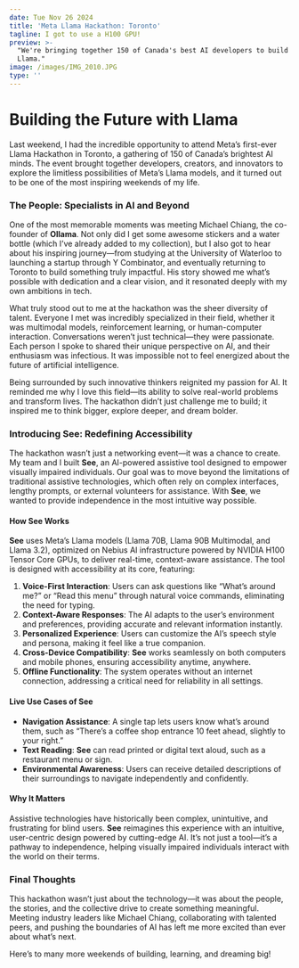 ```yaml
---
date: Tue Nov 26 2024
title: 'Meta Llama Hackathon: Toronto'
tagline: I got to use a H100 GPU!
preview: >-
  "We're bringing together 150 of Canada's best AI developers to build using
  Llama."
image: /images/IMG_2010.JPG
type: ''
---
```

# Building the Future with Llama

Last weekend, I had the incredible opportunity to attend Meta’s first-ever Llama Hackathon in Toronto, a gathering of 150 of Canada’s brightest AI minds. The event brought together developers, creators, and innovators to explore the limitless possibilities of Meta’s Llama models, and it turned out to be one of the most inspiring weekends of my life.  

### The People: Specialists in AI and Beyond  
One of the most memorable moments was meeting Michael Chiang, the co-founder of **Ollama**. Not only did I get some awesome stickers and a water bottle (which I’ve already added to my collection), but I also got to hear about his inspiring journey—from studying at the University of Waterloo to launching a startup through Y Combinator, and eventually returning to Toronto to build something truly impactful. His story showed me what’s possible with dedication and a clear vision, and it resonated deeply with my own ambitions in tech.  

What truly stood out to me at the hackathon was the sheer diversity of talent. Everyone I met was incredibly specialized in their field, whether it was multimodal models, reinforcement learning, or human-computer interaction. Conversations weren’t just technical—they were passionate. Each person I spoke to shared their unique perspective on AI, and their enthusiasm was infectious. It was impossible not to feel energized about the future of artificial intelligence.  

Being surrounded by such innovative thinkers reignited my passion for AI. It reminded me why I love this field—its ability to solve real-world problems and transform lives. The hackathon didn’t just challenge me to build; it inspired me to think bigger, explore deeper, and dream bolder.  

### Introducing **See**: Redefining Accessibility  
The hackathon wasn’t just a networking event—it was a chance to create. My team and I built **See**, an AI-powered assistive tool designed to empower visually impaired individuals. Our goal was to move beyond the limitations of traditional assistive technologies, which often rely on complex interfaces, lengthy prompts, or external volunteers for assistance. With **See**, we wanted to provide independence in the most intuitive way possible.  

#### How **See** Works  
**See** uses Meta’s Llama models (Llama 70B, Llama 90B Multimodal, and Llama 3.2), optimized on Nebius AI infrastructure powered by NVIDIA H100 Tensor Core GPUs, to deliver real-time, context-aware assistance. The tool is designed with accessibility at its core, featuring:  

1. **Voice-First Interaction**: Users can ask questions like “What’s around me?” or “Read this menu” through natural voice commands, eliminating the need for typing.  
2. **Context-Aware Responses**: The AI adapts to the user’s environment and preferences, providing accurate and relevant information instantly.  
3. **Personalized Experience**: Users can customize the AI’s speech style and persona, making it feel like a true companion.  
4. **Cross-Device Compatibility**: **See** works seamlessly on both computers and mobile phones, ensuring accessibility anytime, anywhere.  
5. **Offline Functionality**: The system operates without an internet connection, addressing a critical need for reliability in all settings.  

#### Live Use Cases of **See**  
- **Navigation Assistance**: A single tap lets users know what’s around them, such as “There’s a coffee shop entrance 10 feet ahead, slightly to your right.”  
- **Text Reading**: **See** can read printed or digital text aloud, such as a restaurant menu or sign.  
- **Environmental Awareness**: Users can receive detailed descriptions of their surroundings to navigate independently and confidently.  

#### Why It Matters  
Assistive technologies have historically been complex, unintuitive, and frustrating for blind users. **See** reimagines this experience with an intuitive, user-centric design powered by cutting-edge AI. It’s not just a tool—it’s a pathway to independence, helping visually impaired individuals interact with the world on their terms.  

### Final Thoughts  
This hackathon wasn’t just about the technology—it was about the people, the stories, and the collective drive to create something meaningful. Meeting industry leaders like Michael Chiang, collaborating with talented peers, and pushing the boundaries of AI has left me more excited than ever about what’s next.  

Here’s to many more weekends of building, learning, and dreaming big!
